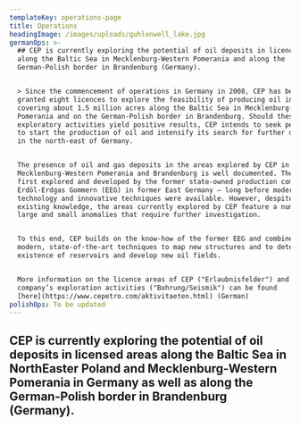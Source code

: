 ```yaml
---
templateKey: operations-page
title: Operations
headingImage: /images/uploads/guhlenwell_lake.jpg
germanOps: >-
  ## CEP is currently exploring the potential of oil deposits in licenced areas
  along the Baltic Sea in Mecklenburg-Western Pomerania and along the
  German-Polish border in Brandenburg (Germany).


  > Since the commencement of operations in Germany in 2008, CEP has been
  granted eight licences to explore the feasibility of producing oil in areas
  covering about 1.5 million acres along the Baltic Sea in Mecklenburg-Western
  Pomerania and on the German-Polish border in Brandenburg. Should these
  exploratory activities yield positive results, CEP intends to seek permission
  to start the production of oil and intensify its search for further deposits
  in the north-east of Germany.   


  The presence of oil and gas deposits in the areas explored by CEP in
  Mecklenburg-Western Pomerania and Brandenburg is well documented. They were
  first explored and developed by the former state-owned production company
  Erdöl-Erdgas Gommern (EEG) in former East Germany – long before modern
  technology and innovative techniques were available. However, despite the
  existing knowledge, the areas currently explored by CEP feature a number of
  large and small anomalies that require further investigation.  


  To this end, CEP builds on the know-how of the former EEG and combines it with
  modern, state-of-the-art techniques to map new structures and to determine the
  existence of reservoirs and develop new oil fields.  


  More information on the licence areas of CEP ("Erlaubnisfelder") and the
  company’s exploration activities ("Bohrung/Seismik") can be found
  [here](https://www.cepetro.com/aktivitaeten.html) (German)
polishOps: To be updated
---
```

## CEP is currently exploring the potential of oil deposits in licensed areas along the Baltic Sea in NorthEaster Poland and Mecklenburg-Western Pomerania in Germany as well as along the German-Polish border in Brandenburg (Germany).
